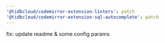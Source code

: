 ```yaml
---
'@tidbcloud/codemirror-extension-linters': patch
'@tidbcloud/codemirror-extension-sql-autocomplete': patch
---
```


fix: update readme & some config params
